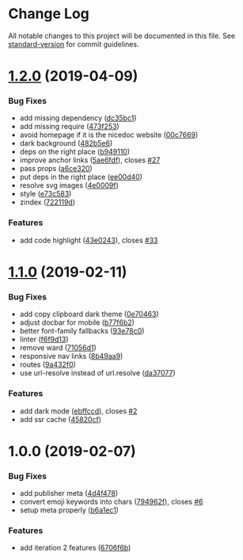 # Change Log

All notable changes to this project will be documented in this file. See [standard-version](https://github.com/conventional-changelog/standard-version) for commit guidelines.

<a name="1.2.0"></a>
# [1.2.0](https://github.com/Kikobeats/nicedoc.io/compare/v1.1.0...v1.2.0) (2019-04-09)


### Bug Fixes

* add missing dependency ([dc35bc1](https://github.com/Kikobeats/nicedoc.io/commit/dc35bc1))
* add missing require ([473f253](https://github.com/Kikobeats/nicedoc.io/commit/473f253))
* avoid homepage if it is the nicedoc website ([00c7669](https://github.com/Kikobeats/nicedoc.io/commit/00c7669))
* dark background ([482b5e6](https://github.com/Kikobeats/nicedoc.io/commit/482b5e6))
* deps on the right place ([b949110](https://github.com/Kikobeats/nicedoc.io/commit/b949110))
* improve anchor links ([5ae6fdf](https://github.com/Kikobeats/nicedoc.io/commit/5ae6fdf)), closes [#27](https://github.com/Kikobeats/nicedoc.io/issues/27)
* pass props ([a6ce320](https://github.com/Kikobeats/nicedoc.io/commit/a6ce320))
* put deps in the right place ([ee00d40](https://github.com/Kikobeats/nicedoc.io/commit/ee00d40))
* resolve svg images ([4e0009f](https://github.com/Kikobeats/nicedoc.io/commit/4e0009f))
* style ([e73c583](https://github.com/Kikobeats/nicedoc.io/commit/e73c583))
* zindex ([722119d](https://github.com/Kikobeats/nicedoc.io/commit/722119d))


### Features

* add code highlight ([43e0243](https://github.com/Kikobeats/nicedoc.io/commit/43e0243)), closes [#33](https://github.com/Kikobeats/nicedoc.io/issues/33)



<a name="1.1.0"></a>
# [1.1.0](https://github.com/Kikobeats/nicedoc.io/compare/v1.0.0...v1.1.0) (2019-02-11)


### Bug Fixes

* add copy clipboard dark theme ([0e70463](https://github.com/Kikobeats/nicedoc.io/commit/0e70463))
* adjust docbar for mobile ([b77f6b2](https://github.com/Kikobeats/nicedoc.io/commit/b77f6b2))
* better font-family fallbacks ([93e78c0](https://github.com/Kikobeats/nicedoc.io/commit/93e78c0))
* linter ([f6f9d13](https://github.com/Kikobeats/nicedoc.io/commit/f6f9d13))
* remove ward ([71056d1](https://github.com/Kikobeats/nicedoc.io/commit/71056d1))
* responsive nav links ([8b49aa9](https://github.com/Kikobeats/nicedoc.io/commit/8b49aa9))
* routes ([9a432f0](https://github.com/Kikobeats/nicedoc.io/commit/9a432f0))
* use url-resolve instead of url.resolve ([da37077](https://github.com/Kikobeats/nicedoc.io/commit/da37077))


### Features

* add dark mode ([ebffccd](https://github.com/Kikobeats/nicedoc.io/commit/ebffccd)), closes [#2](https://github.com/Kikobeats/nicedoc.io/issues/2)
* add ssr cache ([45820cf](https://github.com/Kikobeats/nicedoc.io/commit/45820cf))



<a name="1.0.0"></a>
# 1.0.0 (2019-02-07)


### Bug Fixes

* add publisher meta ([4d4f478](https://github.com/Kikobeats/nicedoc.io/commit/4d4f478))
* convert emoji keywords into chars ([794962f](https://github.com/Kikobeats/nicedoc.io/commit/794962f)), closes [#6](https://github.com/Kikobeats/nicedoc.io/issues/6)
* setup meta properly ([b6a1ec1](https://github.com/Kikobeats/nicedoc.io/commit/b6a1ec1))


### Features

* add iteration 2 features ([6706f6b](https://github.com/Kikobeats/nicedoc.io/commit/6706f6b))
